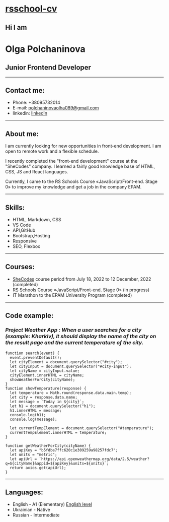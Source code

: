 # [rsschool-cv](адрес "https://github.com/Polchaninova/rsschool-cv/branches")

## **Hi I am**

# **Olga Polchaninova**

## **Junior Frontend Developer**

---

## **Contact me:**

- Phone: +38095732014
- E-mail: polchaninovaolha089@gmail.com
- linkedin: [linkedin](адрес "https://www.linkedin.com")

---

## **About me:**

I am currently looking for new opportunities in front-end development. I am open to remote work and a flexible schedule.

I recently completed the "front-end development" course at the "SheCodes" company. I learned a fairly good knowledge base of HTML, CSS, JS and React languages.

Currently, I came to the RS Schools Course «JavaScript/Front-end. Stage 0» to improve my knowledge and get a job in the company EPAM.

---

## **Skills:**

- HTML, Markdown, CSS
- VS Code
- API,GitHub
- Bootstrap,Hosting
- Responsive
- SEO, Flexbox

---

## **Courses:**

- [SheCodes](адрес "https://www.shecodes.io/graduates/46664-olha-polchaninova") course period from July 18, 2022 to 12 December, 2022 (completed)
- RS Schools Course «JavaScript/Front-end. Stage 0» (in progress)
- IT Marathon to the EPAM University Program (completed)

---

## **Code example:**

### _**Project Weather App :** When a user searches for a city (example: Kharkiv), it should display the name of the city on the result page and the current temperature of the city._

```
function search(event) {
  event.preventDefault();
  let cityElement = document.querySelector("#city");
  let cityInput = document.querySelector("#city-input");
  let cityName = cityInput.value;
  cityElement.innerHTML = cityName;
  showWeatherForCity(cityName);
}
function showTemperature(response) {
  let temperature = Math.round(response.data.main.temp);
  let city = response.data.name;
  let message = `Today in ${city}`;
  let h1 = document.querySelector("h1");
  h1.innerHTML = message;
  console.log(h1);
  console.log(message);

  let currentTempElement = document.querySelector("#temperature");
  currentTempElement.innerHTML = temperature;
}

function getWeatherForCity(cityName) {
  let apiKey = "b5fdbe7ffc620c1e309259a98257fdc7";
  let units = "metric";
  let apiUrl = `https://api.openweathermap.org/data/2.5/weather?q=${cityName}&appid=${apiKey}&units=${units}`;
  return axios.get(apiUrl);
}
```

---

## **Languages:**

- English - A1 (Elementary)
  [English level](адрес "https://training.epam.ua/Inbox#!/Notifications?lang=ua:~:text=was%20set%20as-,A1%20(Elementary).,-You%27ve%20received%20this")
- Ukrainian - Native
- Russian - Intermediate
